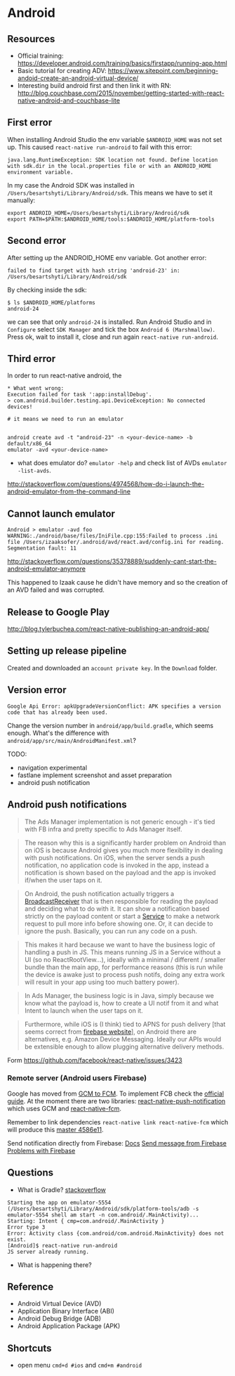 # Android

## Resources

- Official training: https://developer.android.com/training/basics/firstapp/running-app.html
- Basic tutorial for creating ADV: https://www.sitepoint.com/beginning-andoid-create-an-android-virtual-device/
- Interesting build android first and then link it with RN: http://blog.couchbase.com/2015/november/getting-started-with-react-native-android-and-couchbase-lite

## First error

When installing Android Studio the env variable `$ANDROID_HOME` was not set up.
This caused `react-native run-android` to fail with this error:
```
java.lang.RuntimeException: SDK location not found. Define location with sdk.dir in the local.properties file or with an ANDROID_HOME environment variable.
```

In my case the Android SDK was installed in `/Users/besartshyti/Library/Android/sdk`.
This means we have to set it manually:
```
export ANDROID_HOME=/Users/besartshyti/Library/Android/sdk
export PATH=$PATH:$ANDROID_HOME/tools:$ANDROID_HOME/platform-tools
```

## Second error
After setting up the ANDROID_HOME env variable. Got another error:
```
failed to find target with hash string 'android-23' in: /Users/besartshyti/Library/Android/sdk
```

By checking inside the sdk:
```
$ ls $ANDROID_HOME/platforms
android-24
```
we can see that only `android-24` is installed. Run Android Studio and in `Configure` select `SDK Manager` and tick the box `Android 6 (Marshmallow)`. Press ok, wait to install it, close and run again `react-native run-android`.


## Third error

In order to run react-native android, the

```
* What went wrong:
Execution failed for task ':app:installDebug'.
> com.android.builder.testing.api.DeviceException: No connected devices!

# it means we need to run an emulator


```

```
android create avd -t "android-23" -n <your-device-name> -b default/x86_64
emulator -avd <your-device-name>
```

- what does emulator do? `emulator -help` and check list of AVDs `emulator -list-avds`.

http://stackoverflow.com/questions/4974568/how-do-i-launch-the-android-emulator-from-the-command-line

## Cannot launch emulator

```
Android > emulator -avd foo
WARNING:./android/base/files/IniFile.cpp:155:Failed to process .ini file /Users/izaaksofer/.android/avd/react.avd/config.ini for reading.
Segmentation fault: 11
```

http://stackoverflow.com/questions/35378889/suddenly-cant-start-the-android-emulator-anymore

This happened to Izaak cause he didn't have memory and so the creation of an AVD failed and was corrupted.

## Release to Google Play

http://blog.tylerbuchea.com/react-native-publishing-an-android-app/

## Setting up release pipeline

Created and downloaded an `account private key`. In the `Download` folder.

## Version error

```
Google Api Error: apkUpgradeVersionConflict: APK specifies a version code that has already been used.
```

Change the version number in `android/app/build.gradle`, which seems enough.
What's the difference with `android/app/src/main/AndroidManifest.xml`?

TODO:

- navigation experimental
- fastlane implement screenshot and asset preparation
- android push notification

## Android push notifications

> The Ads Manager implementation is not generic enough - it's tied with FB infra and pretty specific to Ads Manager itself.

> The reason why this is a significantly harder problem on Android than on iOS is because Android gives you much more flexibility in dealing with push notifications. On iOS, when the server sends a push notification, no application code is invoked in the app, instead a notification is shown based on the payload and the app is invoked if/when the user taps on it.

> On Android, the push notification actually triggers a [BroadcastReceiver](https://developer.android.com/reference/android/content/BroadcastReceiver.html) that is then responsible for reading the payload and deciding what to do with it. It can show a notification based strictly on the payload content or start a [Service](https://developer.android.com/reference/android/app/Service.html) to make a network request to pull more info before showing one. Or, it can decide to ignore the push. Basically, you can run any code on a push.

> This makes it hard because we want to have the business logic of handling a push in JS. This means running JS in a Service without a UI (so no ReactRootView...), ideally with a minimal / different / smaller bundle than the main app, for performance reasons (this is run while the device is awake just to process push notifs, doing any extra work will result in your app using too much battery power).

> In Ads Manager, the business logic is in Java, simply because we know what the payload is, how to create a UI notif from it and what Intent to launch when the user taps on it.

> Furthermore, while iOS is (I think) tied to APNS for push delivery [that seems correct from [firebase website](https://firebase.google.com/docs/cloud-messaging/ios/certs)], on Android there are alternatives, e.g. Amazon Device Messaging. Ideally our APIs would be extensible enough to allow plugging alternative delivery methods.

Form https://github.com/facebook/react-native/issues/3423

### Remote server (Android users Firebase)

Google has moved from [GCM to FCM](https://developers.google.com/cloud-messaging/faq). To implement FCB check the [official guide](https://firebase.google.com/docs/cloud-messaging/).
At the moment there are two libraries: [react-native-push-notification](https://github.com/zo0r/react-native-push-notification) which uses GCM and [react-native-fcm](https://github.com/evollu/react-native-fcm).

Remember to link dependencies `react-native link react-native-fcm` which will produce this [master 4586e11](https://github.com/globetown/Android/commit/4586e1173dfde3023b57594d833104c9627504cc).

Send notification directly from Firebase:
[Docs](https://firebase.google.com/docs/cloud-messaging/server)
[Send message from Firebase](https://console.firebase.google.com/project/awesome-853a0/settings/cloudmessaging)
[Problems with Firebase](https://crisp.im/blog/why-you-should-never-use-firebase-realtime-database/)

## Questions

- What is Gradle? [stackoverflow](http://stackoverflow.com/questions/16754643/what-is-gradle-in-android-studio)

```
Starting the app on emulator-5554 (/Users/besartshyti/Library/Android/sdk/platform-tools/adb -s emulator-5554 shell am start -n com.android/.MainActivity)...
Starting: Intent { cmp=com.android/.MainActivity }
Error type 3
Error: Activity class {com.android/com.android.MainActivity} does not exist.
[Android]$ react-native run-android
JS server already running.
```
- What is happening there?

## Reference

- Android Virtual Device (AVD)
- Application Binary Interface (ABI)
- Android Debug Bridge (ADB)
- Android Application Package (APK)

## Shortcuts

- open menu `cmd+d #ios` and `cmd+m #android`
